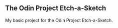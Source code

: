 <h2>The Odin Project Etch-a-Sketch</h2>

<p>My basic project for the Odin Project Etch-a-Sketch.</p>